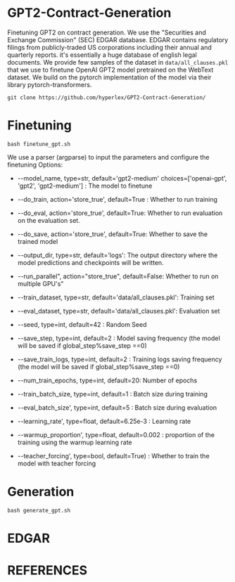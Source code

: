 # GPT2-Contract-Generation
Finetuning GPT2 on contract generation. We use the "Securities and Exchange Commission" (SEC) EDGAR database. EDGAR contains regulatory filings from publicly-traded US corporations including their annual and quarterly reports. it's essentially a huge database of english legal documents. We provide few samples of the dataset in ```data/all_clauses.pkl``` that we use to finetune OpenAI GPT2 model pretrained on the WebText dataset. We build on the pytorch implementation of the model via their library pytorch-transformers.
```
git clone https://github.com/hyperlex/GPT2-Contract-Generation/
```

# Finetuning
```
bash finetune_gpt.sh
```
We use a parser (argparse) to input the parameters and configure the finetuning
Options:
   * --model_name, type=str, default='gpt2-medium' choices=['openai-gpt', 'gpt2', 'gpt2-medium'] : The model to finetune
                        
   * --do_train, action='store_true', default=True : Whether to run training
   * --do_eval, action='store_true', default=True: Whether to run evaluation on the evaluation set.
   * --do_save, action='store_true', default=True: Whether to save the trained model
   * --output_dir, type=str, default='logs': The output directory where the model predictions and checkpoints will be written.
   * --run_parallel", action="store_true", default=False: Whether to run on multiple GPU's"
   * --train_dataset, type=str, default='data/all_clauses.pkl': Training set 
   * --eval_dataset, type=str, default='data/all_clauses.pkl': Evaluation set
   * --seed, type=int, default=42 : Random Seed
   * --save_step, type=int, default=2 : Model saving frequency (the model will be saved if global_step%save_step ==0)
   * --save_train_logs, type=int, default=2 : Training logs saving frequency (the model will be saved if global_step%save_step ==0)
   * --num_train_epochs, type=int, default=20: Number of epochs
   * --train_batch_size, type=int, default=1 : Batch size during training
   * --eval_batch_size', type=int, default=5 : Batch size during evaluation
   * --learning_rate', type=float, default=6.25e-3 : Learning rate
   * --warmup_proportion', type=float, default=0.002 : proportion of the training using the warmup learning rate
   * --teacher_forcing', type=bool, default=True) : Whether to train the model with teacher forcing

# Generation
```
bash generate_gpt.sh
```

# EDGAR


# REFERENCES
